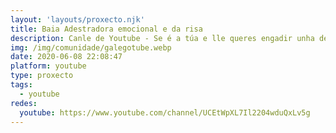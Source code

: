 ```yaml
---
layout: 'layouts/proxecto.njk'
title: Baia Adestradora emocional e da risa
description: Canle de Youtube - Se é a túa e lle queres engadir unha descripción e etiquetas, ponte en contacto con nós.
img: /img/comunidade/galegotube.webp
date: 2020-06-08 22:08:47
platform: youtube
type: proxecto
tags:
  - youtube
redes:
  youtube: https://www.youtube.com/channel/UCEtWpXL7Il2204wduQxLv5g
---
```


